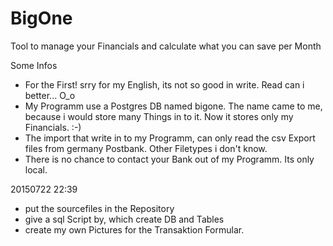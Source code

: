 # BigOne
Tool to manage your Financials and calculate what you can save per Month

Some Infos
- For the First! srry for my English, its not so good in write. Read can 
  i better... O_o
- My Programm use a Postgres DB named bigone. The name came to me, because
  i would store many Things in to it. Now it stores only my Financials. :-)
- The import that write in to my Programm, can only read the csv Export files
  from germany Postbank. Other Filetypes i don't know.
- There is no chance to contact your Bank out of my Programm. Its only local.

20150722 22:39
- put the sourcefiles in the Repository
- give a sql Script by, which create DB and Tables
- create my own Pictures for the Transaktion Formular.

